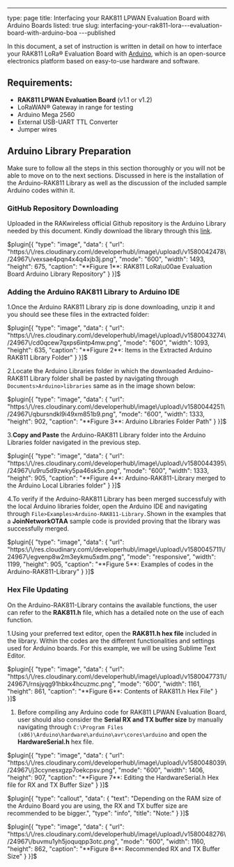 ---
type: page
title: Interfacing your RAK811 LPWAN Evaluation Board with Arduino Boards
listed: true
slug: interfacing-your-rak811-lora---evaluation-board-with-arduino-boa
---published

In this document, a set of instruction is written in detail on how to interface your RAK811 LoRa® Evaluation Board with [Arduino](https://www.arduino.cc/), which is an open-source electronics platform based on easy-to-use hardware and software.

## Requirements:

- **RAK811 LPWAN** **Evaluation Board** (v1.1 or v1.2)
- LoRaWAN® Gateway in range for testing
- Arduino Mega 2560
- External USB-UART TTL Converter
- Jumper wires

## Arduino Library Preparation

Make sure to follow all the steps in this section thoroughly or you will not be able to move on to the next sections. Discussed in here is the installation of the Arduino-RAK811 Library as well as the discussion of the included sample Arduino codes within it. 

### GitHub Repository Downloading

Uploaded in the RAKwireless official Github repository is the Arduino Library needed by this document. Kindly download the library through this [link](https://github.com/RAKWireless/WisNode-Arduino-Library). 

$plugin[{
    "type": "image",
    "data": {
        "url": "https:\/\/res.cloudinary.com\/developerhub\/image\/upload\/v1580042478\/24967\/vexsae4pqn4x4q4xjb3j.png",
        "mode": "600",
        "width": 1493,
        "height": 675,
        "caption": "**Figure 1**: RAK811 LoRa\u00ae Evaluation Board Arduino Library Repository"
    }
}]$

### Adding the Arduino RAK811 Library to Arduino IDE

1.Once the Arduino RAK811 Library zip is done downloading, unzip it and you should see these files in the extracted folder:

$plugin[{
    "type": "image",
    "data": {
        "url": "https:\/\/res.cloudinary.com\/developerhub\/image\/upload\/v1580043274\/24967\/cd0qcew7qxps6intp4mw.png",
        "mode": "600",
        "width": 1093,
        "height": 635,
        "caption": "**Figure 2**: Items in the Extracted Arduino RAK811 Library Folder"
    }
}]$

2.Locate the Arduino Libraries folder in which the downloaded Arduino-RAK811 Library folder shall be pasted by navigating through `Documents>Arduino>libraries` same as in the image shown below:

$plugin[{
    "type": "image",
    "data": {
        "url": "https:\/\/res.cloudinary.com\/developerhub\/image\/upload\/v1580044251\/24967\/qbursndkl9i49xm851b9.png",
        "mode": "600",
        "width": 1333,
        "height": 902,
        "caption": "**Figure 3**: Arduino Libraries Folder Path"
    }
}]$

3.**Copy and Paste** the Arduino-RAK811 Library folder into the Arduino Libraries folder navigated in the previous step.

$plugin[{
    "type": "image",
    "data": {
        "url": "https:\/\/res.cloudinary.com\/developerhub\/image\/upload\/v1580044395\/24967\/u9ru5d9zwky5pa46sk5n.png",
        "mode": "600",
        "width": 1333,
        "height": 905,
        "caption": "**Figure 4**: Arduino-RAK811-Library merged to the Arduino Local Libraries folder"
    }
}]$

4.To verify if the Arduino-RAK811 Library has been merged successfuly with the local Arduino libraries folder, open the Arduino IDE and navigating through `File>Examples>Arduino-RAK811-Library.`Shown in the examples that a **JoinNetworkOTAA** sample code is provided proving that the library was successfully merged.

$plugin[{
    "type": "image",
    "data": {
        "url": "https:\/\/res.cloudinary.com\/developerhub\/image\/upload\/v1580045711\/24967\/egvenp8w2m3eykmu5xdm.png",
        "mode": "responsive",
        "width": 1199,
        "height": 905,
        "caption": "**Figure 5**: Examples of codes in the Arduino-RAK811-Library"
    }
}]$

### Hex File Updating

On the Arduino-RAK811-Library contains the available functions, the user can refer to the **RAK811.h** file, which has a detailed note on the use of each function. 

1.Using your preferred text editor, open the **RAK811.h hex file** included in the library. Within the codes are the different functionalities and settings used for Arduino boards. For this example, we will be using Sublime Text Editor.

$plugin[{
    "type": "image",
    "data": {
        "url": "https:\/\/res.cloudinary.com\/developerhub\/image\/upload\/v1580047731\/24967\/rnsjyqg91hbkx4hcuzmc.png",
        "mode": "600",
        "width": 1161,
        "height": 861,
        "caption": "**Figure 6**: Contents of RAK811.h Hex File"
    }
}]$

1. Before compiling any Arduino code for RAK811 LPWAN Evaluation Board, user should also consider the **Serial RX and TX buffer size**  by manually navigating through `C:\Program Files (x86)\Arduino\hardware\arduino\avr\cores\arduino` and open the **HardwareSerial.h** hex file. 

$plugin[{
    "type": "image",
    "data": {
        "url": "https:\/\/res.cloudinary.com\/developerhub\/image\/upload\/v1580048039\/24967\/j3ccynesxgzp7oekcpsv.png",
        "mode": "600",
        "width": 1406,
        "height": 907,
        "caption": "**Figure 7**: Editing the HardwareSerial.h Hex file for RX and TX Buffer Size"
    }
}]$

$plugin[{
    "type": "callout",
    "data": {
        "text": "Depending on the RAM size of the Arduino Board you are using, the RX and TX buffer size are recommended to be bigger.",
        "type": "info",
        "title": "Note:"
    }
}]$

$plugin[{
    "type": "image",
    "data": {
        "url": "https:\/\/res.cloudinary.com\/developerhub\/image\/upload\/v1580048276\/24967\/buvmu1yh5joquqpp3otc.png",
        "mode": "600",
        "width": 1160,
        "height": 862,
        "caption": "**Figure 8**: Recommended RX and TX Buffer Size"
    }
}]$

